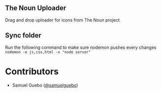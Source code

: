 ## The Noun Uploader
Drag and drop uploader for icons from The Noun project


## Sync folder
Run the following command to make sure nodemon pushes every changes 
`nodemon -e js,css,html -x "node server"`
# Contributors 
 * Samuel Guebo ([@samuelguebo](https://twitter/com/samuelguebo))

